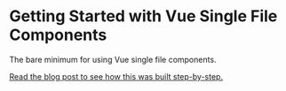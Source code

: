# Getting Started with Vue Single File Components

The bare minimum for using Vue single file components.

[Read the blog post to see how this was built step-by-step.](https://travishorn.com/getting-started-with-vue-single-file-components-f29765a771a3)
